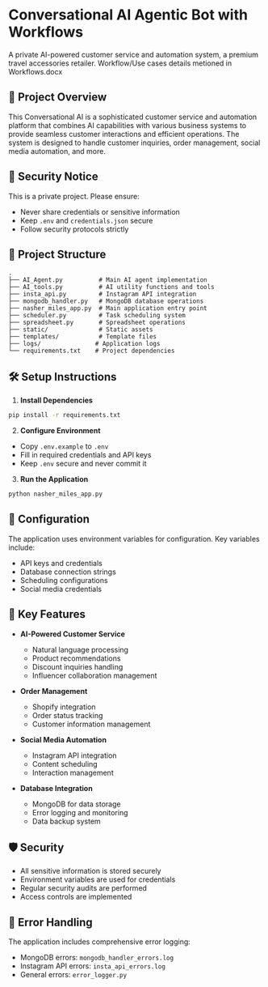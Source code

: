 # Conversational AI Agentic Bot with Workflows

A private AI-powered customer service and automation system, a premium travel accessories retailer.
Workflow/Use cases details metioned in Workflows.docx

## 🚀 Project Overview

This Conversational AI is a sophisticated customer service and automation platform that combines AI capabilities with various business systems to provide seamless customer interactions and efficient operations. The system is designed to handle customer inquiries, order management, social media automation, and more.

## 🔐 Security Notice

This is a private project. Please ensure:
- Never share credentials or sensitive information
- Keep `.env` and `credentials.json` secure
- Follow security protocols strictly

## 📁 Project Structure

```
.
├── AI_Agent.py          # Main AI agent implementation
├── AI_tools.py          # AI utility functions and tools
├── insta_api.py         # Instagram API integration
├── mongodb_handler.py   # MongoDB database operations
├── nasher_miles_app.py  # Main application entry point
├── scheduler.py         # Task scheduling system
├── spreadsheet.py       # Spreadsheet operations
├── static/              # Static assets
├── templates/           # Template files
├── logs/               # Application logs
└── requirements.txt    # Project dependencies
```

## 🛠️ Setup Instructions

1. **Install Dependencies**
```bash
pip install -r requirements.txt
```

2. **Configure Environment**
- Copy `.env.example` to `.env`
- Fill in required credentials and API keys
- Keep `.env` secure and never commit it

3. **Run the Application**
```bash
python nasher_miles_app.py
```

## 🔑 Configuration

The application uses environment variables for configuration. Key variables include:
- API keys and credentials
- Database connection strings
- Scheduling configurations
- Social media credentials

## 🚀 Key Features

- **AI-Powered Customer Service**
  - Natural language processing
  - Product recommendations
  - Discount inquiries handling
  - Influencer collaboration management

- **Order Management**
  - Shopify integration
  - Order status tracking
  - Customer information management

- **Social Media Automation**
  - Instagram API integration
  - Content scheduling
  - Interaction management

- **Database Integration**
  - MongoDB for data storage
  - Error logging and monitoring
  - Data backup system

## 🛡️ Security

- All sensitive information is stored securely
- Environment variables are used for credentials
- Regular security audits are performed
- Access controls are implemented

## 📝 Error Handling

The application includes comprehensive error logging:
- MongoDB errors: `mongodb_handler_errors.log`
- Instagram API errors: `insta_api_errors.log`
- General errors: `error_logger.py`
